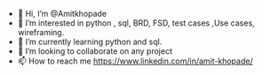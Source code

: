 - 👋 Hi, I’m @Amitkhopade
- 👀 I’m interested in python , sql, BRD, FSD, test cases ,Use cases, wireframing.
- 🌱 I’m currently learning python and  sql. 
- 💞️ I’m looking to collaborate on any project
- 📫 How to reach me https://www.linkedin.com/in/amit-khopade/

<!---
Amitkhopade/Amitkhopade is a ✨ special ✨ repository because its `README.md` (this file) appears on your GitHub profile.
You can click the Preview link to take a look at your changes.
--->
